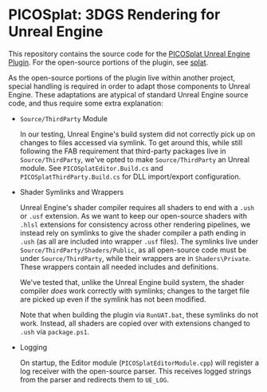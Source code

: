 # PICOSplat: 3DGS Rendering for Unreal Engine

This repository contains the source code for the [PICOSplat Unreal Engine Plugin](https://www.fab.com/listings/a7e35c41-592d-493d-bbf6-2d048f398c1e).
For the open-source portions of the plugin, see [splat](https://github.com/Pico-Developer/splat).

As the open-source portions of the plugin live within another project, special handling is required in order to adapt those components to Unreal Engine.
These adaptations are atypical of standard Unreal Engine source code, and thus require some extra explanation:

- `Source/ThirdParty` Module

  In our testing, Unreal Engine's build system did not correctly pick up on changes to files accessed via symlink.
  To get around this, while still following the FAB requirement that third-party packages live in `Source/ThirdParty`, we've opted to make `Source/ThirdParty` an Unreal module.
  See `PICOSplatEditor.Build.cs` and `PICOSplatThirdParty.Build.cs` for DLL import/export configuration.

- Shader Symlinks and Wrappers

  Unreal Engine's shader compiler requires all shaders to end with a `.ush` or `.usf` extension.
  As we want to keep our open-source shaders with `.hlsl` extensions for consistency across other rendering pipelines, we instead rely on symlinks to give the shader compiler a path ending in `.ush` (as all are included into wrapper `.usf` files).
  The symlinks live under `Source/ThirdParty/Shaders/Public`, as all open-source code must be under `Source/ThirdParty`, while their wrappers are in `Shaders\Private`.
  These wrappers contain all needed includes and definitions.

  We've tested that, unlike the Unreal Engine build system, the shader compiler *does* work correctly with symlinks; changes to the target file are picked up even if the symlink has not been modified.

  Note that when building the plugin via `RunUAT.bat`, these symlinks do not work.
  Instead, all shaders are copied over with extensions changed to `.ush` via `package.ps1`.

- Logging

  On startup, the Editor module (`PICOSplatEditorModule.cpp`) will register a log receiver with the open-source parser.
  This receives logged strings from the parser and redirects them to `UE_LOG`.